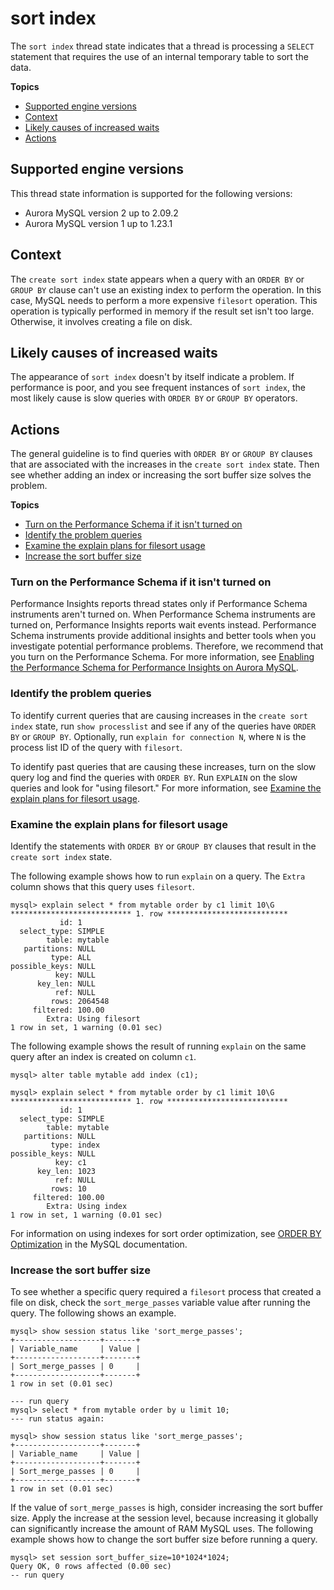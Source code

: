 # sort index<a name="ams-states.sort-index"></a>

The `sort index` thread state indicates that a thread is processing a `SELECT` statement that requires the use of an internal temporary table to sort the data\.

**Topics**
+ [Supported engine versions](#ams-states.sort-index.context.supported)
+ [Context](#ams-states.sort-index.context)
+ [Likely causes of increased waits](#ams-states.sort-index.causes)
+ [Actions](#ams-states.sort-index.actions)

## Supported engine versions<a name="ams-states.sort-index.context.supported"></a>

This thread state information is supported for the following versions:
+ Aurora MySQL version 2 up to 2\.09\.2
+ Aurora MySQL version 1 up to 1\.23\.1

## Context<a name="ams-states.sort-index.context"></a>

The `create sort index` state appears when a query with an `ORDER BY` or `GROUP BY` clause can't use an existing index to perform the operation\. In this case, MySQL needs to perform a more expensive `filesort` operation\. This operation is typically performed in memory if the result set isn't too large\. Otherwise, it involves creating a file on disk\.

## Likely causes of increased waits<a name="ams-states.sort-index.causes"></a>

The appearance of `sort index` doesn't by itself indicate a problem\. If performance is poor, and you see frequent instances of `sort index`, the most likely cause is slow queries with `ORDER BY` or `GROUP BY` operators\.

## Actions<a name="ams-states.sort-index.actions"></a>

The general guideline is to find queries with `ORDER BY` or `GROUP BY` clauses that are associated with the increases in the `create sort index` state\. Then see whether adding an index or increasing the sort buffer size solves the problem\.

**Topics**
+ [Turn on the Performance Schema if it isn't turned on](#ams-states.sort-index.actions.enable-pfs)
+ [Identify the problem queries](#ams-states.sort-index.actions.identify)
+ [Examine the explain plans for filesort usage](#ams-states.sort-index.actions.plan)
+ [Increase the sort buffer size](#ams-states.sort-index.actions.increasebuffersize)

### Turn on the Performance Schema if it isn't turned on<a name="ams-states.sort-index.actions.enable-pfs"></a>

Performance Insights reports thread states only if Performance Schema instruments aren't turned on\. When Performance Schema instruments are turned on, Performance Insights reports wait events instead\. Performance Schema instruments provide additional insights and better tools when you investigate potential performance problems\. Therefore, we recommend that you turn on the Performance Schema\. For more information, see [Enabling the Performance Schema for Performance Insights on Aurora MySQL](USER_PerfInsights.EnableMySQL.md)\.

### Identify the problem queries<a name="ams-states.sort-index.actions.identify"></a>

To identify current queries that are causing increases in the `create sort index` state, run `show processlist` and see if any of the queries have `ORDER BY` or `GROUP BY`\. Optionally, run `explain for connection N`, where `N` is the process list ID of the query with `filesort`\.

To identify past queries that are causing these increases, turn on the slow query log and find the queries with `ORDER BY`\. Run `EXPLAIN` on the slow queries and look for "using filesort\." For more information, see [Examine the explain plans for filesort usage](#ams-states.sort-index.actions.plan)\.

### Examine the explain plans for filesort usage<a name="ams-states.sort-index.actions.plan"></a>

Identify the statements with `ORDER BY` or `GROUP BY` clauses that result in the `create sort index` state\. 

The following example shows how to run `explain` on a query\. The `Extra` column shows that this query uses `filesort`\.

```
mysql> explain select * from mytable order by c1 limit 10\G
*************************** 1. row ***************************
           id: 1
  select_type: SIMPLE
        table: mytable
   partitions: NULL
         type: ALL
possible_keys: NULL
          key: NULL
      key_len: NULL
          ref: NULL
         rows: 2064548
     filtered: 100.00
        Extra: Using filesort
1 row in set, 1 warning (0.01 sec)
```

The following example shows the result of running `explain` on the same query after an index is created on column `c1`\.

```
mysql> alter table mytable add index (c1);
```

```
mysql> explain select * from mytable order by c1 limit 10\G
*************************** 1. row ***************************
           id: 1
  select_type: SIMPLE
        table: mytable
   partitions: NULL
         type: index
possible_keys: NULL
          key: c1
      key_len: 1023
          ref: NULL
         rows: 10
     filtered: 100.00
        Extra: Using index
1 row in set, 1 warning (0.01 sec)
```

For information on using indexes for sort order optimization, see [ORDER BY Optimization](https://dev.mysql.com/doc/refman/5.7/en/order-by-optimization.html) in the MySQL documentation\.

### Increase the sort buffer size<a name="ams-states.sort-index.actions.increasebuffersize"></a>

To see whether a specific query required a `filesort` process that created a file on disk, check the `sort_merge_passes` variable value after running the query\. The following shows an example\.

```
mysql> show session status like 'sort_merge_passes';
+-------------------+-------+
| Variable_name     | Value |
+-------------------+-------+
| Sort_merge_passes | 0     |
+-------------------+-------+
1 row in set (0.01 sec)

--- run query
mysql> select * from mytable order by u limit 10; 
--- run status again:

mysql> show session status like 'sort_merge_passes';
+-------------------+-------+
| Variable_name     | Value |
+-------------------+-------+
| Sort_merge_passes | 0     |
+-------------------+-------+
1 row in set (0.01 sec)
```

If the value of `sort_merge_passes` is high, consider increasing the sort buffer size\. Apply the increase at the session level, because increasing it globally can significantly increase the amount of RAM MySQL uses\. The following example shows how to change the sort buffer size before running a query\. 

```
mysql> set session sort_buffer_size=10*1024*1024;
Query OK, 0 rows affected (0.00 sec)
-- run query
```